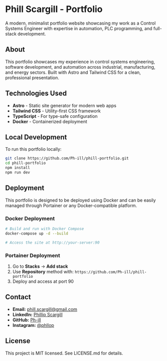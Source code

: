 # Phill Scargill - Portfolio

A modern, minimalist portfolio website showcasing my work as a Control Systems Engineer with expertise in automation, PLC programming, and full-stack development.

## About

This portfolio showcases my experience in control systems engineering, software development, and automation across industrial, manufacturing, and energy sectors. Built with Astro and Tailwind CSS for a clean, professional presentation.

## Technologies Used

- **Astro** - Static site generator for modern web apps
- **Tailwind CSS** - Utility-first CSS framework
- **TypeScript** - For type-safe configuration
- **Docker** - Containerized deployment

## Local Development

To run this portfolio locally:

```bash
git clone https://github.com/Ph-ill/phill-portfolio.git
cd phill-portfolio
npm install
npm run dev
```

## Deployment

This portfolio is designed to be deployed using Docker and can be easily managed through Portainer or any Docker-compatible platform.

### Docker Deployment

```bash
# Build and run with Docker Compose
docker-compose up -d --build

# Access the site at http://your-server:90
```

### Portainer Deployment

1. Go to **Stacks** → **Add stack**
2. Use **Repository** method with: `https://github.com/Ph-ill/phill-portfolio`
3. Deploy and access at port 90

## Contact

- **Email:** phill.scargill@gmail.com
- **LinkedIn:** [Phillip Scargill](https://www.linkedin.com/in/phillip-scargill-4a709a274/)
- **GitHub:** [Ph-ill](https://github.com/Ph-ill)
- **Instagram:** [@phllop](https://instagram.com/phllop)

## License

This project is MIT licensed. See LICENSE.md for details.
